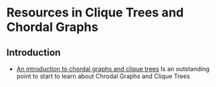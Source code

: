 # Resources in Clique Trees and Chordal Graphs

## Introduction
 - [An introduction to chordal graphs and clique trees](https://www.osti.gov/servlets/purl/10145949) Is an outstanding point to start to learn about Chrodal Graphs 
and Clique Trees
